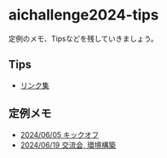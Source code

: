 # aichallenge2024-tips

定例のメモ、Tipsなどを残していきましょう。

## Tips
- [リンク集](Link.md)

## 定例メモ
- [2024/06/05 キックオフ](20240605_Kickoff.md)
- [2024/06/19 交流会, 環境構築](20240619.md)
